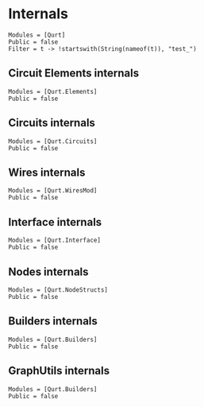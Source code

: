 # Internals

```@autodocs
Modules = [Qurt]
Public = false
Filter = t -> !startswith(String(nameof(t)), "test_")
```

## Circuit Elements internals
```@autodocs
Modules = [Qurt.Elements]
Public = false
```

## Circuits internals
```@autodocs
Modules = [Qurt.Circuits]
Public = false
```

## Wires internals
```@autodocs
Modules = [Qurt.WiresMod]
Public = false
```

## Interface internals
```@autodocs
Modules = [Qurt.Interface]
Public = false
```

## Nodes internals
```@autodocs
Modules = [Qurt.NodeStructs]
Public = false
```

## Builders internals
```@autodocs
Modules = [Qurt.Builders]
Public = false
```

## GraphUtils internals
```@autodocs
Modules = [Qurt.Builders]
Public = false
```
